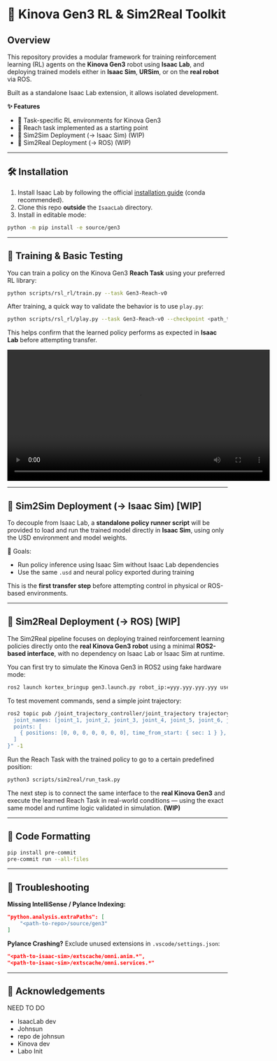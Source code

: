 # 🦾 Kinova Gen3 RL & Sim2Real Toolkit

## Overview

This repository provides a modular framework for training reinforcement learning (RL) agents on the **Kinova Gen3** robot using **Isaac Lab**, and deploying trained models either in **Isaac Sim**, **URSim**, or on the **real robot** via ROS.

Built as a standalone Isaac Lab extension, it allows isolated development.

**✨ Features**
- 🧠 Task-specific RL environments for Kinova Gen3  
- 🎯 Reach task implemented as a starting point  
- 🧪 Sim2Sim Deployment (→ Isaac Sim) (WIP)
- 🤖 Sim2Real Deployment (→ ROS) (WIP)

---

## 🛠️ Installation

1. Install Isaac Lab by following the official [installation guide](https://isaac-sim.github.io/IsaacLab/main/source/setup/installation/index.html) (conda recommended).  
2. Clone this repo **outside** the `IsaacLab` directory.  
3. Install in editable mode:

```bash
python -m pip install -e source/gen3
```

---

## 🚀 Training & Basic Testing

You can train a policy on the Kinova Gen3 **Reach Task** using your preferred RL library:

```bash
python scripts/rsl_rl/train.py --task Gen3-Reach-v0
```

After training, a quick way to validate the behavior is to use `play.py`:

```bash
python scripts/rsl_rl/play.py --task Gen3-Reach-v0 --checkpoint <path_to_checkpoint>
```

This helps confirm that the learned policy performs as expected in **Isaac Lab** before attempting transfer.

<video width="600" controls>
  <source src="medias/training.mp4" type="video/mp4">
  Your browser does not support the video tag.
</video>

---

## 🧪 Sim2Sim Deployment (→ Isaac Sim) [WIP]

To decouple from Isaac Lab, a **standalone policy runner script** will be provided to load and run the trained model directly in **Isaac Sim**, using only the USD environment and model weights.

🎯 Goals:
- Run policy inference using Isaac Sim without Isaac Lab dependencies  
- Use the same `.usd` and neural policy exported during training

This is the **first transfer step** before attempting control in physical or ROS-based environments.

---

## 🤖 Sim2Real Deployment (→ ROS) [WIP]

The Sim2Real pipeline focuses on deploying trained reinforcement learning policies directly onto the **real Kinova Gen3 robot** using a minimal **ROS2-based interface**, with no dependency on Isaac Lab or Isaac Sim at runtime.

You can first try to simulate the Kinova Gen3 in ROS2 using fake hardware mode:

```bash
ros2 launch kortex_bringup gen3.launch.py robot_ip:=yyy.yyy.yyy.yyy use_fake_hardware:=true
```

To test movement commands, send a simple joint trajectory:

```bash
ros2 topic pub /joint_trajectory_controller/joint_trajectory trajectory_msgs/JointTrajectory "{
  joint_names: [joint_1, joint_2, joint_3, joint_4, joint_5, joint_6, joint_7],
  points: [
    { positions: [0, 0, 0, 0, 0, 0, 0], time_from_start: { sec: 1 } },
  ]
}" -1
```

Run the Reach Task with the trained policy to go to a certain predefined position:

```bash
python3 scripts/sim2real/run_task.py
```

The next step is to connect the same interface to the **real Kinova Gen3** and execute the learned Reach Task in real-world conditions — using the exact same model and runtime logic validated in simulation. **(WIP)**

---

## 🧹 Code Formatting

```bash
pip install pre-commit
pre-commit run --all-files
```

---

## 🐛 Troubleshooting

**Missing IntelliSense / Pylance Indexing:**

```json
"python.analysis.extraPaths": [
    "<path-to-repo>/source/gen3"
]
```

**Pylance Crashing?** Exclude unused extensions in `.vscode/settings.json`:

```json
"<path-to-isaac-sim>/extscache/omni.anim.*",
"<path-to-isaac-sim>/extscache/omni.services.*"
```

---

## 🌟 Acknowledgements

NEED TO DO

- IsaacLab dev
- Johnsun
- repo de johnsun
- Kinova dev
- Labo Init